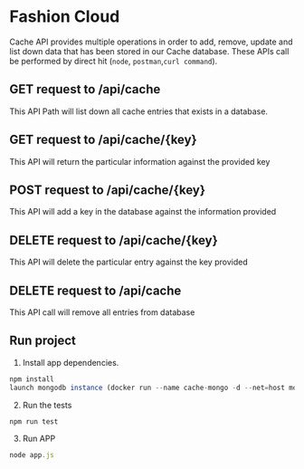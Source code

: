 # Fashion Cloud

Cache API provides multiple operations in order to add, remove, update and list down data that has been stored in our Cache database. These APIs call be performed by direct hit (`node`, `postman`,`curl command`).

## GET request to /api/cache

This API Path will list down all cache entries that exists in a database.

## GET request to /api/cache/{key}

This API will return the particular information against the provided key

## POST request to /api/cache/{key}

This API will add a key in the database against the information provided

## DELETE request to /api/cache/{key}

This API will delete the particular entry against the key provided

## DELETE request to /api/cache

This API call will remove all entries from database

## Run project

1) Install app dependencies.
```javascript
npm install
launch mongodb instance (docker run --name cache-mongo -d --net=host mongo)
```

2) Run the tests
```javascript
npm run test
```
3) Run APP
```javascript
node app.js
```
